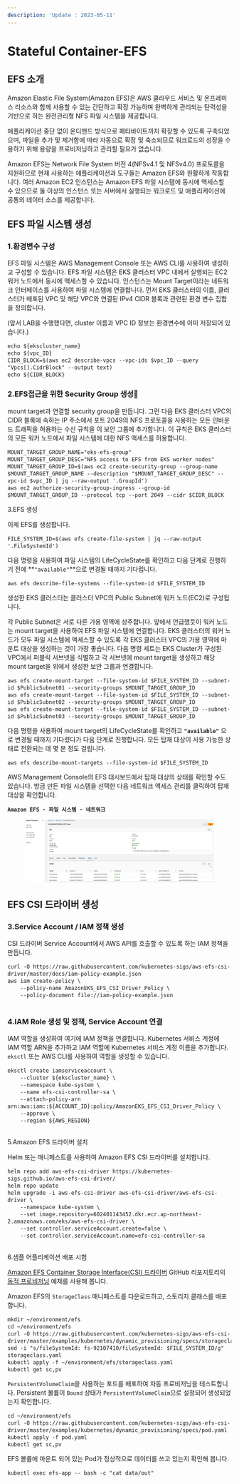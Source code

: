 ```yaml
---
description: 'Update : 2023-05-11'
---
```


# Stateful Container-EFS

## EFS 소개

Amazon Elastic File System(Amazon EFS)은 AWS 클라우드 서비스 및 온프레미스 리소스와 함께 사용할 수 있는 간단하고 확장 가능하며 완벽하게 관리되는 탄력성을 기반으로 하는 완전관리형 NFS 파일 시스템을 제공합니다.&#x20;

애플리케이션 중단 없이 온디맨드 방식으로 페타바이트까지 확장할 수 있도록 구축되었으며, 파일을 추가 및 제거함에 따라 자동으로 확장 및 축소되므로 워크로드의 성장을 수용하기 위해 용량을 프로비저닝하고 관리할 필요가 없습니다.&#x20;

Amazon EFS는 Network File System 버전 4(NFSv4.1 및 NFSv4.0) 프로토콜을 지원하므로 현재 사용하는 애플리케이션과 도구들는 Amazon EFS와 원활하게 작동합니다. 여러 Amazon EC2 인스턴스는 Amazon EFS 파일 시스템에 동시에 액세스할 수 있으므로 둘 이상의 인스턴스 또는 서버에서 실행되는 워크로드 및 애플리케이션에 공통의 데이터 소스를 제공합니다.



## EFS 파일 시스템 생성

### 1.환경변수 구성

EFS 파일 시스템은 AWS Management Console 또는 AWS CLI를 사용하여 생성하고 구성할 수 있습니다. EFS 파일 시스템은 EKS 클러스터 VPC 내에서 실행되는 EC2 워커 노드에서 동시에 액세스할 수 있습니다. 인스턴스는 Mount Target이라는 네트워크 인터페이스를 사용하여 파일 시스템에 연결합니다. 먼저 EKS 클러스터의 이름, 클러스터가 배포된 VPC 및 해당 VPC와 연결된 IPv4 CIDR 블록과 관련된 환경 변수 집합을 정의합니다.

(앞서 LAB을 수행했다면, cluster 이름과 VPC ID 정보는 환경변수에 이미 저장되어 있습니다.)

```
echo ${ekscluster_name}
echo ${vpc_ID}
CIDR_BLOCK=$(aws ec2 describe-vpcs --vpc-ids $vpc_ID --query "Vpcs[].CidrBlock" --output text)
echo ${CIDR_BLOCK}

```

### 2.EFS접근을 위한 Security Group 생성

mount target과 연결할 security group을 만듭니다. 그런 다음 EKS 클러스터 VPC의 CIDR 블록에 속하는 IP 주소에서 포트 2049의 NFS 프로토콜을 사용하는 모든 인바운드 트래픽을 허용하는 수신 규칙을 이 보안 그룹에 추가합니다. 이 규칙은 EKS 클러스터의 모든 워커 노드에서 파일 시스템에 대한 NFS 액세스를 허용합니다.

```
MOUNT_TARGET_GROUP_NAME="eks-efs-group"
MOUNT_TARGET_GROUP_DESC="NFS access to EFS from EKS worker nodes"
MOUNT_TARGET_GROUP_ID=$(aws ec2 create-security-group --group-name $MOUNT_TARGET_GROUP_NAME --description "$MOUNT_TARGET_GROUP_DESC" --vpc-id $vpc_ID | jq --raw-output '.GroupId')
aws ec2 authorize-security-group-ingress --group-id $MOUNT_TARGET_GROUP_ID --protocol tcp --port 2049 --cidr $CIDR_BLOCK

```

3.EFS 생성

이제 EFS를 생성합니다.

```
FILE_SYSTEM_ID=$(aws efs create-file-system | jq --raw-output '.FileSystemId')

```

다음 명령을 사용하여 파일 시스템의 LifeCycleState를 확인하고 다음 단계로 진행하기 전에 **`"available"`**으로 변경될 때까지 기다립니다.

```
aws efs describe-file-systems --file-system-id $FILE_SYSTEM_ID

```

생성한 EKS 클러스터는 클러스터 VPC의 Public Subnet에 워커 노드(EC2)로 구성됩니다.&#x20;

각 Public Subnet은 서로 다른 가용 영역에 상주합니다. 앞에서 언급했듯이 워커 노드는 mount target을 사용하여 EFS 파일 시스템에 연결합니다. EKS 클러스터의 워커 노드가 모두 파일 시스템에 액세스할 수 있도록 각 EKS 클러스터 VPC의 가용 영역에 마운트 대상을 생성하는 것이 가장 좋습니다. 다음 명령 세트는 EKS Cluster가 구성된 VPC에서 퍼블릭 서브넷을 식별하고 각 서브넷에 mount target을 생성하고 해당 mount target을 위에서 생성한 보안 그룹과 연결합니다.

```
aws efs create-mount-target --file-system-id $FILE_SYSTEM_ID --subnet-id $PublicSubnet01 --security-groups $MOUNT_TARGET_GROUP_ID
aws efs create-mount-target --file-system-id $FILE_SYSTEM_ID --subnet-id $PublicSubnet02 --security-groups $MOUNT_TARGET_GROUP_ID  
aws efs create-mount-target --file-system-id $FILE_SYSTEM_ID --subnet-id $PublicSubnet03 --security-groups $MOUNT_TARGET_GROUP_ID 

```

다음 명령을 사용하여 mount target의 LifeCycleState를 확인하고 **`"available"`** 으로 변경될 때까지 기다렸다가 다음 단계로 진행합니다. 모든 탑재 대상이 사용 가능한 상태로 전환되는 데 몇 분 정도 걸립니다.

```
aws efs describe-mount-targets --file-system-id $FILE_SYSTEM_ID
```

AWS Management Console의 EFS 대시보드에서 탑재 대상의 상태를 확인할 수도 있습니다. 방금 만든 파일 시스템을 선택한 다음 네트워크 액세스 관리를 클릭하여 탑재 대상을 확인합니다.

**`Amazon EFS - 파일 시스템 - 네트워크`**

<figure><img src="../.gitbook/assets/image (9) (2).png" alt=""><figcaption></figcaption></figure>

## EFS CSI 드라이버 생성

### 3.Service Account / IAM 정책 생성

CSI 드라이버 Service Account에서 AWS API를 호출할 수 있도록 하는 IAM 정책을 만듭니다.

```
curl -O https://raw.githubusercontent.com/kubernetes-sigs/aws-efs-csi-driver/master/docs/iam-policy-example.json
aws iam create-policy \
    --policy-name AmazonEKS_EFS_CSI_Driver_Policy \
    --policy-document file://iam-policy-example.json
    
```

### 4.IAM Role 생성 및 정책, Service Account 연결

IAM 역할을 생성하여 여기에 IAM 정책을 연결합니다. Kubernetes 서비스 계정에 IAM 역할 ARN을 추가하고 IAM 역할에 Kubernetes 서비스 계정 이름을 추가합니다. `eksctl` 또는 AWS CLI를 사용하여 역할을 생성할 수 있습니다.

```
eksctl create iamserviceaccount \
    --cluster ${ekscluster_name} \
    --namespace kube-system \
    --name efs-csi-controller-sa \
    --attach-policy-arn arn:aws:iam::${ACCOUNT_ID}:policy/AmazonEKS_EFS_CSI_Driver_Policy \
    --approve \
    --region ${AWS_REGION}
    
```

5.Amazon EFS 드라이버 설치

Helm 또는 매니페스트를 사용하여 Amazon EFS CSI 드라이버를 설치합니다.

```
helm repo add aws-efs-csi-driver https://kubernetes-sigs.github.io/aws-efs-csi-driver/
helm repo update
helm upgrade -i aws-efs-csi-driver aws-efs-csi-driver/aws-efs-csi-driver \
    --namespace kube-system \
    --set image.repository=602401143452.dkr.ecr.ap-northeast-2.amazonaws.com/eks/aws-efs-csi-driver \
    --set controller.serviceAccount.create=false \
    --set controller.serviceAccount.name=efs-csi-controller-sa
    
```



6.샘플 어플리케이션 배포 시험

[Amazon EFS Container Storage Interface(CSI) 드라이버](https://github.com/kubernetes-sigs/aws-efs-csi-driver) GitHub 리포지토리의 [동적 프로비저닝](https://github.com/kubernetes-sigs/aws-efs-csi-driver/tree/master/examples/kubernetes/dynamic\_provisioning) 예제를 사용해 봅니다.

Amazon EFS의 `StorageClass` 매니페스트를 다운로드하고, 스토리지 클래스를 배포합니다.

```
mkdir ~/environment/efs
cd ~/environment/efs
curl -O https://raw.githubusercontent.com/kubernetes-sigs/aws-efs-csi-driver/master/examples/kubernetes/dynamic_provisioning/specs/storageclass.yaml
sed -i "s/fileSystemId: fs-92107410/fileSystemId: $FILE_SYSTEM_ID/g" storageclass.yaml 
kubectl apply -f ~/environment/efs/storageclass.yaml 
kubectl get sc,pv

```

`PersistentVolumeClaim`을 사용하는 포드를 배포하여 자동 프로비저닝을 테스트합니다. Persistent 볼륨이 `Bound` 상태가 `PersistentVolumeClaim`으로 설정되어 생성되었는지 확인합니다.

```
cd ~/environment/efs
curl -O https://raw.githubusercontent.com/kubernetes-sigs/aws-efs-csi-driver/master/examples/kubernetes/dynamic_provisioning/specs/pod.yaml
kubectl apply -f pod.yaml
kubectl get sc,pv

```

EFS 볼륨에 마운트 되어 있는 Pod가 정상적으로 데이터를 쓰고 있는지 확인해 봅니다.

```
kubectl exec efs-app -- bash -c "cat data/out"

```
